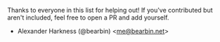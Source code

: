 Thanks to everyone in this list for helping out! If you've contributed but aren't included, feel free to open a PR and add yourself.

  - Alexander Harkness (@bearbin) \<me@bearbin.net\>

